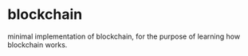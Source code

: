 # blockchain

minimal implementation of blockchain, for the purpose of learning how blockchain works.
